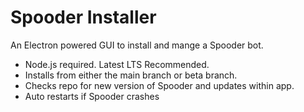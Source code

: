 # Spooder Installer
An Electron powered GUI to install and mange a Spooder bot.
- Node.js required. Latest LTS Recommended.
- Installs from either the main branch or beta branch.
- Checks repo for new version of Spooder and updates within app.
- Auto restarts if Spooder crashes
